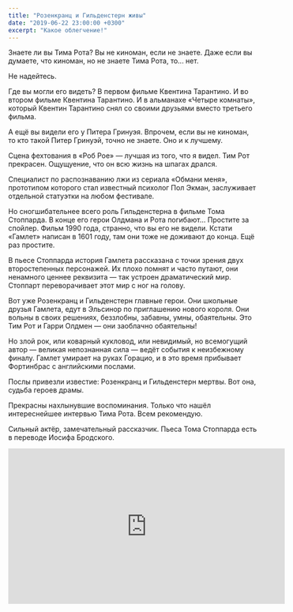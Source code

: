 ```yaml
---
title: "Розенкранц и Гильденстерн живы"
date: "2019-06-22 23:00:00 +0300"
excerpt: "Какое облегчение!"
---
```


Знаете ли вы Тима Рота? Вы не киноман, если не знаете. Даже если вы думаете, что киноман, но не знаете Тима Рота, то... нет.

Не надейтесь.

Где вы могли его видеть? В первом фильме Квентина Тарантино. И во втором фильме Квентина Тарантино. И в альманахе «Четыре комнаты», который Квентин Тарантино снял со своими друзьями вместо третьего фильма.

А ещё вы видели его у Питера Гринуэя. Впрочем, если вы не киноман, то кто такой Питер Гринуэй, точно не знаете. Оно и к лучшему.

Сцена фехтования в «Роб Рое»&nbsp;&mdash; лучшая из того, что я видел. Тим Рот прекрасен. Ощущуение, что он всю жизнь на шпагах дрался.

Специалист по распознаванию лжи из сериала «Обмани меня», прототипом которого стал известный психолог Пол Экман, заслуживает отдельной статуэтки на любом фестивале.

Но сногшибательнее всего роль Гильденстерна в фильме Тома Стоппарда. В конце его герои Олдмана и Рота погибают... Простите за спойлер. Фильм 1990 года, странно, что вы его не видели. Кстати «Гамлет» написан в 1601 году, там они тоже не доживают до конца. Ещё раз простите.

В пьесе Стоппарда история Гамлета рассказана с точки зрения двух второстепенных персонажей. Их плохо помнят и часто путают, они ненамного ценнее реквизита&nbsp;&mdash; так устроен драматический мир. Стоппарт переворачивает этот мир с ног на голову.

Вот уже Розенкранц и Гильденстерн главные герои. Они школьные друзья Гамлета, едут в Эльсинор по приглашению нового короля. Они вольны в своих решениях, беззлобны, забавны, умны, обаятельны. Это Тим Рот и Гарри Олдмен&nbsp;&mdash; они заоблачно обаятельны!

Но злой рок, или коварный кукловод, или невидимый, но всемогущий автор&nbsp;&mdash; великая непознанная сила&nbsp;&mdash; ведёт события к неизбежному финалу. Гамлет умирает на руках Горацио, и в это время прибывает Фортинбрас с английскими послами.

Послы привезли известие: Розенкранц и Гильденстерн мертвы. Вот она, судьба героев драмы.

Прекрасны нахлынувшие воспоминания. Только что нашёл интереснейшее интервью Тима Рота. Всем рекомендую.

Сильный актёр, замечательный рассказчик. Пьеса Тома Стоппарда есть в переводе Иосифа Бродского.

<div class="video-wrapper">
  <iframe width="560" height="315" src="https://www.youtube.com/embed/RGqo5LakwjM" frameborder="0" allow="accelerometer; autoplay; encrypted-media; gyroscope; picture-in-picture" allowfullscreen></iframe>
</div>

